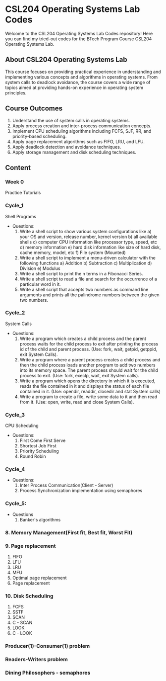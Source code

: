 # CSL204 Operating Systems Lab Codes

Welcome to the CSL204 Operating Systems Lab Codes repository! Here you can find my tried-out codes for the BTech Program Course CSL204 Operating Systems Lab.

## About CSL204 Operating Systems Lab

This course focuses on providing practical experience in understanding and implementing various concepts and algorithms in operating systems. From system calls to deadlock avoidance, the course covers a wide range of topics aimed at providing hands-on experience in operating system principles.

## Course Outcomes

1. Understand the use of system calls in operating systems.
2. Apply process creation and inter-process communication concepts.
3. Implement CPU scheduling algorithms including FCFS, SJF, RR, and priority-based scheduling.
4. Apply page replacement algorithms such as FIFO, LRU, and LFU.
5. Apply deadlock detection and avoidance techniques.
6. Apply storage management and disk scheduling techniques.


## Content

### Week 0
Practice Tutorials

### Cycle_1
Shell Programs
- Questions:
  1. Write a shell script to show various system configurations like
     a) your OS and version, release number, kernel version
     b) all available shells
     c) computer CPU information like processor type, speed, etc
     d) memory information
     e) hard disk information like size of hard disk, cache memory, model, etc
     f) File system (Mounted)
  2. Write a shell script to implement a menu-driven calculator with the following functions
     a) Addition
     b) Subtraction
     c) Multiplication
     d) Division
     e) Modulus
  3. Write a shell script to print the n terms in a Fibonacci Series.
  4. Write a shell script to read a file and search for the occurrence of a particular word in it.
  5. Write a shell script that accepts two numbers as command line arguments and prints all the palindrome numbers between the given two numbers.

### Cycle_2
System Calls
- Questions:
  1. Write a program which creates a child process and the parent process waits for the child process to exit after printing the process id of the child and parent process. (Use: fork, wait, getpid, getppid, exit System Calls).
  2. Write a program where a parent process creates a child process and then the child process loads another program to add two numbers into its memory space. The parent process should wait for the child process to exit. (Use: fork, execlp, wait, exit System calls).
  3. Write a program which opens the directory in which it is executed, reads the file contained in it and displays the status of each file contained in it. (Use: opendir, readdir, closedir and stat System calls)
  4. Write a program to create a file, write some data to it and then read from it. (Use: open, write, read and close System Calls).

### Cycle_3
CPU Scheduling
- Questions:
  1. First Come First Serve
  2. Shortest Job First
  3. Priority Scheduling
  4. Round Robin

### Cycle_4
- Questions:
  1. Inter Process Communication(Client - Server)
  2. Process Synchronization implementation using semaphores

### Cycle_5:
- Questions
  1. Banker's algorithms

### 8. Memory Management(First fit, Best fit, Worst Fit)

### 9. Page replacement
  1. FIFO
  2. LFU
  3. LRU
  4. MFU
  5. Optimal page replacement
  6. Page replacement

### 10. Disk Scheduling
  1. FCFS
  2. SSTF
  3. SCAN
  4. C - SCAN
  5. LOOK
  6. C - LOOK

### Producer(1)-Consumer(1) problem

### Readers-Writers problem

### Dining Philosophers - semaphores